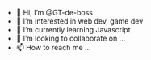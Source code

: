 - 👋 Hi, I’m @GT-de-boss
- 👀 I’m interested in web dev, game dev
- 🌱 I’m currently learning Javascript 
- 💞️ I’m looking to collaborate on ...
- 📫 How to reach me ...

<!---
GT-de-boss/GT-de-boss is a ✨ special ✨ repository because its `README.md` (this file) appears on your GitHub profile.
You can click the Preview link to take a look at your changes.
--->
